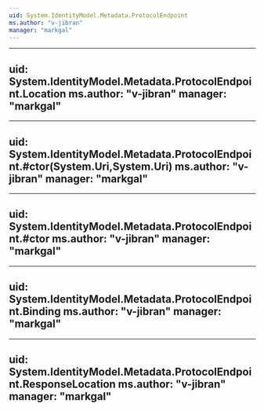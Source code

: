 ```yaml
---
uid: System.IdentityModel.Metadata.ProtocolEndpoint
ms.author: "v-jibran"
manager: "markgal"
---
```


---
uid: System.IdentityModel.Metadata.ProtocolEndpoint.Location
ms.author: "v-jibran"
manager: "markgal"
---

---
uid: System.IdentityModel.Metadata.ProtocolEndpoint.#ctor(System.Uri,System.Uri)
ms.author: "v-jibran"
manager: "markgal"
---

---
uid: System.IdentityModel.Metadata.ProtocolEndpoint.#ctor
ms.author: "v-jibran"
manager: "markgal"
---

---
uid: System.IdentityModel.Metadata.ProtocolEndpoint.Binding
ms.author: "v-jibran"
manager: "markgal"
---

---
uid: System.IdentityModel.Metadata.ProtocolEndpoint.ResponseLocation
ms.author: "v-jibran"
manager: "markgal"
---

